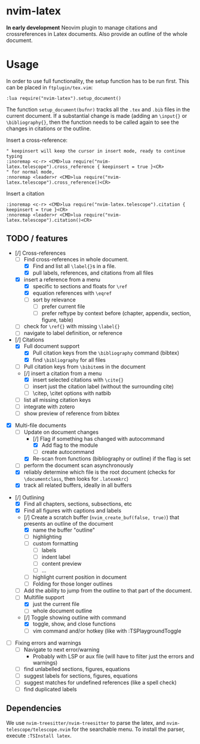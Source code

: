 # nvim-latex
**In early development**
Neovim plugin to manage citations and crossreferences in Latex documents. Also
provide an outline of the whole document.

# Usage

In order to use full functionality, the setup function has to be run first. 
This can be placed in `ftplugin/tex.vim`:

```viml
:lua require("nvim-latex").setup_document()
```

The function `setup_document(bufnr)` tracks all the `.tex` and `.bib` files in
the current document. If a substantial change is made (adding an `\input{}` or
`\bibliography{}`, then the function needs to be called  again to see the
changes in citations or the outline.

Insert a cross-reference:

```viml
" keepinsert will keep the cursor in insert mode, ready to continue typing
:inoremap <c-r> <CMD>lua require("nvim-latex.telescope").cross_reference { keepinsert = true }<CR>
" for normal mode,
:nnoremap <leader>r <CMD>lua require("nvim-latex.telescope").cross_reference()<CR>
```

Insert a citation

```viml
:inoremap <c-r> <CMD>lua require("nvim-latex.telescope").citation { keepinsert = true }<CR>
:nnoremap <leader>r <CMD>lua require("nvim-latex.telescope").citation()<CR>
```

## TODO / features

- [/] Cross-references
    - [ ] Find cross-references in whole document.
        - [X] Find and list all `\label{}`s in a file.
        - [X] pull labels, references, and citations from all files
    - [X] insert a reference from a menu 
        - [X] specific to sections and floats for `\ref`
        - [X] equation references with `\eqref`
        - [ ] sort by relevance
            - [ ] prefer current file
            - [ ] prefer reftype by context before (chapter, appendix, section, figure, table)
    - [ ] check for `\ref{}` with missing `\label{}`
    - [ ] navigate to label definition, or reference
- [/] Citations
    - [X] Full document support
        - [X] Pull citation keys from the `\bibliography` command (bibtex)
        - [X] find `\bibliography` for all files
    - [ ] Pull citation keys from `\bibitem`s in the document
    - [/] insert a citation from a menu
        - [X] insert selected citations with `\cite{}`
        - [ ] insert just the citation label (without the surrounding cite)
        - [ ] \citep, \citet options with natbib
    - [ ] list all missing citation keys
    - [ ] integrate with zotero
    - [ ] show preview of reference from bibtex
- [X] Multi-file documents
    - [ ] Update on document changes
        - [/] Flag if something has changed with autocommand
            - [X] Add flag to the module
            - [ ] create autocommand
        - [X] Re-scan from functions (bibliography or outline) if the flag  is set
    - [ ] perform the document scan asynchronously
    - [X] reliably determine which file is the root document
          (checks for `\documentclass`, then looks for `.latexmkrc`)
    - [X] track all related buffers, ideally in all buffers
- [/] Outlining
    - [X] Find all chapters, sections, subsections, etc
    - [X] Find all figures with captions and labels
    - [/] Create a scratch buffer (`nvim_create_buf(false, true)`) that presents an outline of the document
        - [X] name the buffer "outline"
        - [ ] highlighting
        - [ ] custom formatting 
            - [ ] labels
            - [ ] indent label
            - [ ] content preview
            - [ ] ...
        - [ ] highlight current position in document
        - [ ] Folding for those longer outlines
    - [ ] Add the ability to jump from the outline to that part of the document.
    - [ ] Multifile support
        - [X] just the current file
        - [ ] whole document outline
    - [/] Toggle showing outline with command
        - [X] toggle, show, and close functions
        - [ ] vim command and/or hotkey (like with :TSPlaygroundToggle
- [ ] Fixing errors and warnings
    - [ ] Navigate to next error/warning
        - Probably with LSP or aux file (will have to filter just the errors and warnings)
    - [ ] find unlabelled sections, figures, equations
    - [ ] suggest labels for sections, figures, equations
    - [ ] suggest matches for undefined references (like a spell check)
    - [ ] find duplicated labels

## Dependencies

We use `nvim-treesitter/nvim-treesitter` to parse the latex, and
`nvim-telescope/telescope.nvim` for the searchable menu. To install the parser,
execute `:TSInstall latex`.
